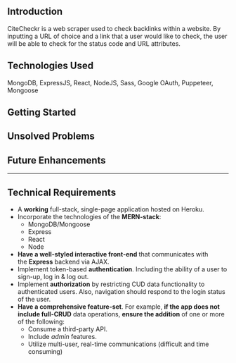 ## Introduction

CiteCheckr is a web scraper used to check backlinks within a website. By inputting a URL of choice and a link that a user would like to check, the user will be able to check for the status code and URL attributes. 

## Technologies Used

MongoDB, ExpressJS, React, NodeJS, Sass, Google OAuth, Puppeteer, Mongoose

## Getting Started

## Unsolved Problems

## Future Enhancements

---

## Technical Requirements

- A **working** full-stack, single-page application hosted on Heroku.
- Incorporate the technologies of the **MERN-stack**:
    - MongoDB/Mongoose
    - Express
    - React
    - Node
- **Have a well-styled interactive front-end** that communicates with the **Express** backend via AJAX.
- Implement token-based **authentication**. Including the ability of a user to sign-up, log in & log out.
- Implement **authorization** by restricting CUD data functionality to authenticated users. Also, navigation should respond to the login status of the user.
- **Have a comprehensive feature-set**. For example, **if the app does not include full-CRUD** data operations, **ensure the addition** of one or more of the following:
    - Consume a third-party API.
    - Include *admin* features.
    - Utilize multi-user, real-time communications (difficult and time consuming)